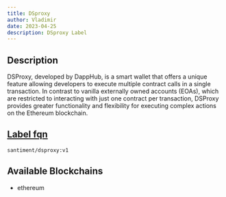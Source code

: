```yaml
---
title: DSproxy
author: Vladimir
date: 2023-04-25
description: DSproxy Label
---
```


## Description

DSProxy, developed by DappHub, is a smart wallet that offers a unique feature allowing developers to execute multiple 
contract calls in a single transaction. In contrast to vanilla externally owned accounts (EOAs), which are restricted 
to interacting with just one contract per transaction, DSProxy provides greater functionality and flexibility for 
executing complex actions on the Ethereum blockchain.

## [Label fqn](/label-fqn)

`santiment/dsproxy:v1`

## Available Blockchains

* ethereum